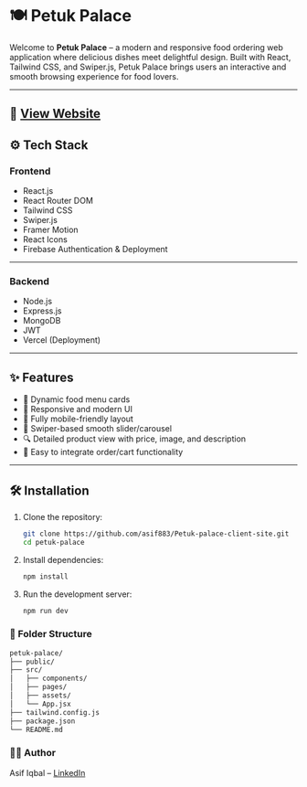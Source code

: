 # 🍽️ Petuk Palace

Welcome to **Petuk Palace** – a modern and responsive food ordering web application where delicious dishes meet delightful design. Built with React, Tailwind CSS, and Swiper.js, Petuk Palace brings users an interactive and smooth browsing experience for food lovers.

---

## 🚀 [View Website](https://petuk-palace.web.app) 




## ⚙️ Tech Stack

### Frontend
- React.js
- React Router DOM
- Tailwind CSS
- Swiper.js
- Framer Motion
- React Icons
- Firebase Authentication & Deployment
---
### Backend
- Node.js
- Express.js
- MongoDB
- JWT
- Vercel (Deployment)

---
## ✨ Features

- 🍔 Dynamic food menu cards
- 🎨 Responsive and modern UI
- 📱 Fully mobile-friendly layout
- 🚀 Swiper-based smooth slider/carousel
- 🔍 Detailed product view with price, image, and description
- 🛒 Easy to integrate order/cart functionality

---

## 🛠️ Installation

1. Clone the repository:
   
   ```bash
   git clone https://github.com/asif883/Petuk-palace-client-site.git
   cd petuk-palace 
    ```

2. Install dependencies:
   ```bash
   npm install
   ```
3. Run the development server:
   ```bash
   npm run dev
   ```

### 📁 Folder Structure
```bash
petuk-palace/
├── public/
├── src/
│   ├── components/
│   ├── pages/
│   ├── assets/
│   └── App.jsx
├── tailwind.config.js
├── package.json
└── README.md
```

### 🧑‍💻 Author
Asif Iqbal – [LinkedIn](https://www.linkedin.com/in/asif-iqbal0)
